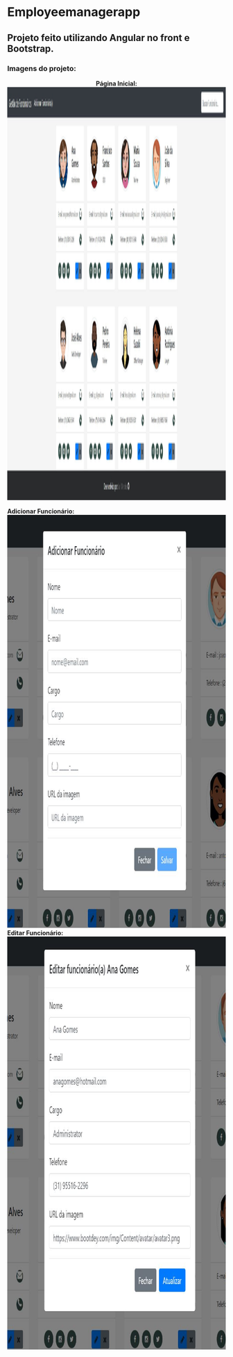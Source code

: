 # Employeemanagerapp

## Projeto feito utilizando Angular no front e Bootstrap.

### Imagens do projeto:

<p align="center">
  <b>Página Inicial:</b><br>
  <font>
    <img src = "https://github.com/fcoiuri/employeemanagerapp/blob/master/src/assets/img/HomePage.JPG" width = "2504" height =  "951" >
  </font>
  <br>
  
  <b>Adicionar Funcionário:</b><br>
  <font>
    <img src = "https://github.com/fcoiuri/employeemanagerapp/blob/master/src/assets/img/AddFunc.JPG" width = "2504" height =  "951" >
  </font>
  <br>
  <b>Editar Funcionário:</b><br>
  <font>
    <img src = "https://github.com/fcoiuri/employeemanagerapp/blob/master/src/assets/img/EditFunc.JPG" width = "2504" height =  "951" >
  </font>
  <br>

</p>